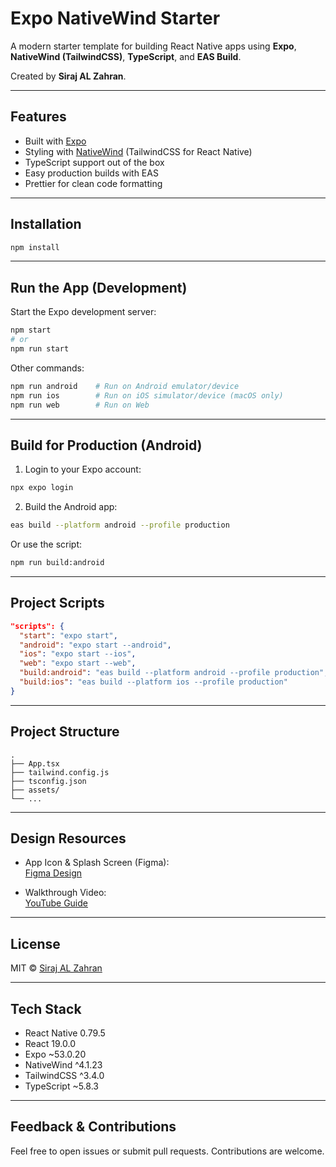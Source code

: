# Expo NativeWind Starter

A modern starter template for building React Native apps using **Expo**, **NativeWind (TailwindCSS)**, **TypeScript**, and **EAS Build**.

Created by **Siraj AL Zahran**.

---

## Features

- Built with [Expo](https://expo.dev)
- Styling with [NativeWind](https://www.nativewind.dev/) (TailwindCSS for React Native)
- TypeScript support out of the box
- Easy production builds with EAS
- Prettier for clean code formatting

---

## Installation

```bash
npm install
```

---

## Run the App (Development)

Start the Expo development server:

```bash
npm start
# or
npm run start
```

Other commands:

```bash
npm run android    # Run on Android emulator/device
npm run ios        # Run on iOS simulator/device (macOS only)
npm run web        # Run on Web
```

---

## Build for Production (Android)

1. Login to your Expo account:

```bash
npx expo login
```

2. Build the Android app:

```bash
eas build --platform android --profile production
```

Or use the script:

```bash
npm run build:android
```

---

## Project Scripts

```json
"scripts": {
  "start": "expo start",
  "android": "expo start --android",
  "ios": "expo start --ios",
  "web": "expo start --web",
  "build:android": "eas build --platform android --profile production",
  "build:ios": "eas build --platform ios --profile production"
}
```

---

## Project Structure

```
.
├── App.tsx
├── tailwind.config.js
├── tsconfig.json
├── assets/
└── ...
```

---

## Design Resources

- App Icon & Splash Screen (Figma):  
  [Figma Design](https://www.figma.com/design/b8E5qmcq4KhpuJsJtBInv6/Expo-App-Icon---Splash--Community-?node-id=0-1&p=f&t=fZd3FuH0bcKrXiom-0)

- Walkthrough Video:  
  [YouTube Guide](https://youtu.be/QSNkU7v0MPc?si=c4ioRdaoOopdMOgo)

---

## License

MIT © [Siraj AL Zahran](https://github.com/sirajalzahran)

---

## Tech Stack

- React Native 0.79.5
- React 19.0.0
- Expo ~53.0.20
- NativeWind ^4.1.23
- TailwindCSS ^3.4.0
- TypeScript ~5.8.3

---

## Feedback & Contributions

Feel free to open issues or submit pull requests. Contributions are welcome.
